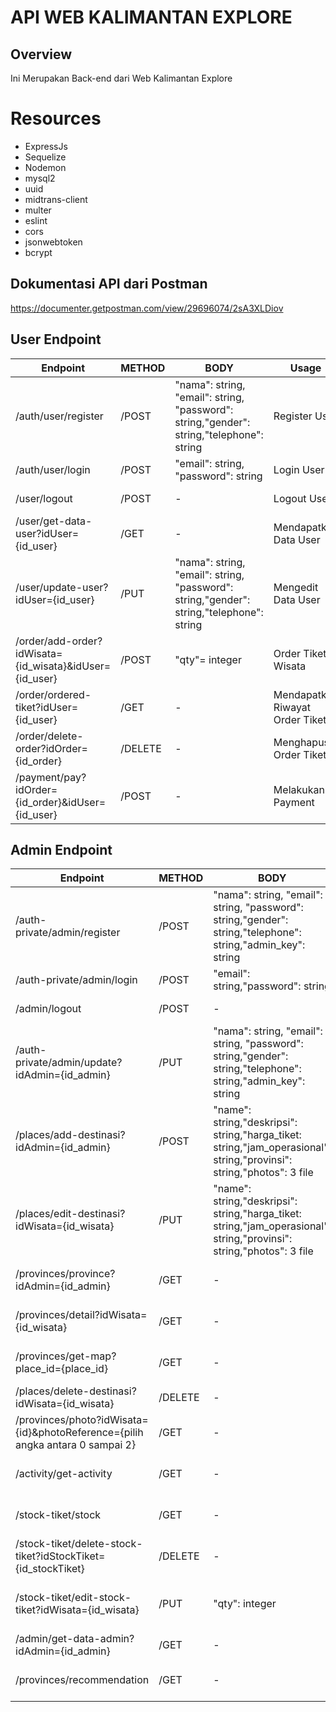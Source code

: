 # API WEB KALIMANTAN EXPLORE

## Overview
 Ini Merupakan Back-end dari Web Kalimantan Explore

# Resources 
* ExpressJs
* Sequelize
* Nodemon
* mysql2
* uuid
* midtrans-client
* multer
* eslint
* cors
* jsonwebtoken
* bcrypt

## Dokumentasi API dari Postman
https://documenter.getpostman.com/view/29696074/2sA3XLDiov

## User Endpoint
|Endpoint|METHOD|BODY|Usage|Example|HEADERS |
|------------|------------|---------|---------|---------|------------|
|/auth/user/register|/POST| "nama": string, "email": string, "password": string,"gender": string,"telephone": string |Register User|-|{Content-Type:: application/json}|
|/auth/user/login|/POST|"email": string, "password": string|Login User|-|-|
|/user/logout|/POST|-|Logout User|-|{Authorizations: Bearer {token}}|
|/user/get-data-user?idUser={id_user}|/GET|-|Mendapatkan Data User|/user/get-data-user?idUser=e43413d29bf548b3ba9c0|{Authorizations: Bearer {token}}|
|/user/update-user?idUser={id_user}|/PUT|"nama": string, "email": string, "password": string,"gender": string,"telephone": string |Mengedit Data User|/user/update-user?idUser=e43413d29bf548b3ba9c0|{Authorizations: Bearer {token}}|
|/order/add-order?idWisata={id_wisata}&idUser={id_user}|/POST|"qty"= integer|Order Tiket Wisata|/order/add-order?idWisata=87e458c4b99b4eaaaffb0&idUser=5a4ae7ce110347bd81692|{Authorizations: Bearer {token}, Content-Type: application/json}|
|/order/ordered-tiket?idUser={id_user}|/GET|-|Mendapatkan Riwayat Order Tiket|/order/ordered-tiket?idUser=5a4ae7ce110347bd81692|{Authorizations: Bearer {token}}|
|/order/delete-order?idOrder={id_order}|/DELETE|-|Menghapus Order Tiket|/order/delete-order?idOrder=80e812d61c7143dfad141|{Authorizations: Bearer {token}}|
|/payment/pay?idOrder={id_order}&idUser={id_user}|/POST|-|Melakukan Payment|/payment/pay?idOrder=80e812d61c7143dfad141&idUser=5a4ae7ce110347bd81692|{Authorizations: Bearer {token}}|


## Admin Endpoint
|Endpoint|METHOD|BODY|Usage|Example|HEADERS |
|------------|------------|---------|---------|---------|------------|
|/auth-private/admin/register|/POST|"nama": string, "email": string, "password": string,"gender": string,"telephone": string,"admin_key": string|Register Admin|-|{Content-Type: application/json}|
|/auth-private/admin/login|/POST|"email": string,"password": string|Login Admin|-|-|
|/admin/logout|/POST|-|Logout Admin|-|{Authorizations: Bearer {token}}|
|/auth-private/admin/update?idAdmin={id_admin}|/PUT|"nama": string, "email": string, "password": string,"gender": string,"telephone": string,"admin_key": string|Update Data Admin|/auth-private/admin/update?idAdmin=ab3bb3f6b4834ff79d956|{Authorizations: Bearer {token}, Content-Type: application/json}|
|/places/add-destinasi?idAdmin={id_admin}|/POST|"name": string,"deskripsi": string,"harga_tiket: string,"jam_operasional": string,"provinsi": string,"photos": 3 file|Menambahkan Data Wisata|/places/add-destinasi?idAdmin=ab3bb3f6b4834ff79d956|{Authorizations: Bearer {token}, Content-Type: application/json}|
|/places/edit-destinasi?idWisata={id_wisata}|/PUT|"name": string,"deskripsi": string,"harga_tiket: string,"jam_operasional": string,"provinsi": string,"photos": 3 file|Memperbaruhi Data Wisata|/places/edit-destinasi?idWisata=87e458c4b99b4eaaaffb0|{Authorizations: Bearer {token}, Content-Type: application/json}|
|/provinces/province?idAdmin={id_admin}|/GET|-|Mendapatkan Semua Data Wisata|/provinces/province?idAdmin=ab3bb3f6b4834ff79d956|{Authorizations: Bearer {token}}|
|/provinces/detail?idWisata={id_wisata}|/GET|-|Mendapatkan Detail Data Wisata|/provinces/detail?idWisata=87e458c4b99b4eaaaffb0|{Authorizations: Bearer {token}}|
|/provinces/get-map?place_id={place_id}|/GET|-|Memperoleh Lokasi Google Map|/provinces/get-map?place_id=ChIJzZZVS8Ij5C0RZYldusnP-tIw|{Authorizations: Bearer {token}}|
|/places/delete-destinasi?idWisata={id_wisata}|/DELETE|-|Menghapus Data Wisata|/places/delete-destinasi?idWisata=87e458c4b99b4eaaaffb0|{Authorizations: Bearer {token}}|
|/provinces/photo?idWisata={id}&photoReference={pilih angka antara 0 sampai 2}|/GET|-|Mendapatkan Data Photo|/provinces/photo?idWisata=87e458c4b99b4eaaaffb0&photoReference=0|{Authorizations: Bearer {token}}|
|/activity/get-activity|/GET|-|Mendapatakan Aktivitas login User|-|{Authorizations: Bearer {token}}|
|/stock-tiket/stock|/GET|-|Mendapatkan Data Stock Tiket Wisata|-|{Authorizations: Bearer {token}}|
|/stock-tiket/delete-stock-tiket?idStockTiket={id_stockTiket}|/DELETE|-|Menghapus Data Stock Tiket|/stock-tiket/delete-stock-tiket?idStockTiket=ad91haowhahdo022h0|{Authorizations: Bearer {token}}|
|/stock-tiket/edit-stock-tiket?idWisata={id_wisata}|/PUT|"qty": integer|Memperbarui Stock Tiket|/stock-tiket/edit-stock-tiket?idWisata=87e458c4b99b4eaaaffb0|{Authorizations: Bearer {token}, Content-Type: application/json}|
|/admin/get-data-admin?idAdmin={id_admin}|/GET|-|Mendapatkan Data Admin|-|{Authorizations: Bearer {token}}|
|/provinces/recommendation|/GET|-|Mendapatkan Data Rekomendasi|-|{Authorizations: Bearer {token}}|


                    
                          

